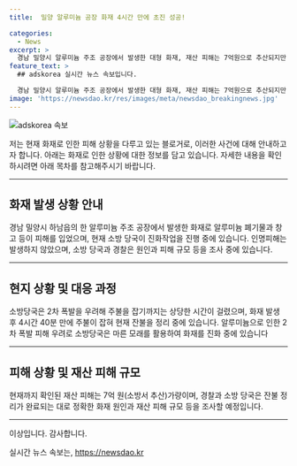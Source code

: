 ```yaml
---
title:  밀양 알루미늄 공장 화재 4시간 만에 초진 성공!

categories:
  - News
excerpt: >
  경남 밀양시 알루미늄 주조 공장에서 발생한 대형 화재, 재산 피해는 7억원으로 추산되지만 인명피해는 없었으며, 소방당국이 2차 폭발을 우려해 상당한 시간이 필요했던 점과 화재 진압에 179명의 소방대원과 30대의 장비가 투입됐다는 점이 강조된다. 자연 진화로 주불을 잡은 후에도 알루미늄으로 인한 2차 폭발 우려로 마른 모래를 활용하여 소화 작업을 진행 중이며, 화재 원인과 재산 피해 규모 조사가 진행될 예정이다.
feature_text: >
  ## adskorea 실시간 뉴스 속보입니다.

  경남 밀양시 알루미늄 주조 공장에서 발생한 대형 화재, 재산 피해는 7억원으로 추산되지만 인명피해는 없었으며, 소방당국이 2차 폭발을 우려해 상당한 시간이 필요했던 점과 화재 진압에 179명의 소방대원과 30대의 장비가 투입됐다는 점이 강조된다. 자연 진화로 주불을 잡은 후에도 알루미늄으로 인한 2차 폭발 우려로 마른 모래를 활용하여 소화 작업을 진행 중이며, 화재 원인과 재산 피해 규모 조사가 진행될 예정이다.
image: 'https://newsdao.kr/res/images/meta/newsdao_breakingnews.jpg'
---
```


<p><img src="https://newsdao.kr/res/images/meta/newsdao_breakingnews.jpg" alt="adskorea 속보" /></p>

<p>저는 현재 화재로 인한 피해 상황을 다루고 있는 블로거로, 이러한 사건에 대해 안내하고자 합니다. 아래는 화재로 인한 상황에 대한 정보를 담고 있습니다. 자세한 내용을 확인하시려면 아래 목차를 참고해주시기 바랍니다.</p>

<hr />

<h2 data-ke-size="size26">화재 발생 상황 안내</h2>

<p data-ke-size="size16">경남 밀양시 하남읍의 한 알루미늄 주조 공장에서 발생한 화재로 알루미늄 폐기물과 창고 등이 피해를 입었으며, 현재 소방 당국이 진화작업을 진행 중에 있습니다. 인명피해는 발생하지 않았으며, 소방 당국과 경찰은 원인과 피해 규모 등을 조사 중에 있습니다.</p>

<hr />

<h2 data-ke-size="size26">현지 상황 및 대응 과정</h2>

<p data-ke-size="size16">소방당국은 2차 폭발을 우려해 주불을 잡기까지는 상당한 시간이 걸렸으며, 화재 발생 후 4시간 40분 만에 주불이 잡혀 현재 잔불을 정리 중에 있습니다. 알루미늄으로 인한 2차 폭발 피해 우려로 소방당국은 마른 모래를 활용하여 화재를 진화 중에 있습니다</p>

<hr />

<h2 data-ke-size="size26">피해 상황 및 재산 피해 규모</h2>

<p data-ke-size="size16">현재까지 확인된 재산 피해는 7억 원(소방서 추산)가량이며, 경찰과 소방 당국은 잔불 정리가 완료되는 대로 정확한 화재 원인과 재산 피해 규모 등을 조사할 예정입니다.</p>

<hr />

<p>이상입니다. 감사합니다.</p>
실시간 뉴스 속보는, <a href="https://newsdao.kr" rel="dofollow">https://newsdao.kr</a>


